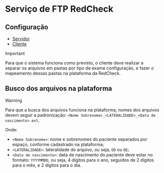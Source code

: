 # Serviço de FTP RedCheck

## Configuração

- [Servidor](./servidor/README.md)
- [Cliente](./cliente/README.md)

> [!IMPORTANT]
> Para que o sistema funciona como previsto, o cliente deve realizar a separar os
> arquivos em pastas por tipo de exame configuração, e fazer o mapeamento dessas pastas
> na plataforma da RedCheck.

## Busco dos arquivos na plataforma

> [!WARNING]
> Para que a busca dos arquivos funciona na plataforma, nomes dos arquivos devem seguir a padronização:
> `<Nome Sobrenome>_<LATERALIDADE>_<Data de nascimento>.ext`,
>
> Onde:
>
> - `<Nome Sobrenome>`: nome e sobrenomes do paciente separados por espaço, conforme cadastrado na plataforma;
> - `<LATERALIDADE>`: lateralidade do arquivo, ou seja, `OD` ou `OE`;
> - `<Data de nascimento>`: data de nascimento do paciente deve estar no formato: `YYYYMMDD`,
> ou seja, 4 dígitos para o ano, seguidos de 2 dígitos para o mês, e 2 dígitos para o dia.

